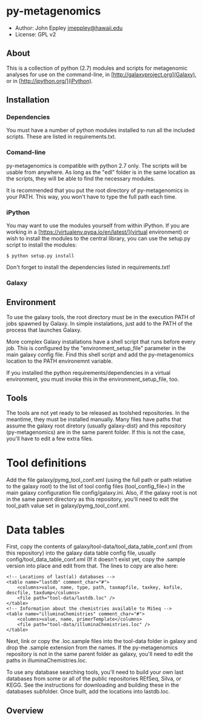 py-metagenomics
===============

- Author: John Eppley <jmeppley@hawaii.edu>
- License: GPL v2

About
-----
This is a collection of python (2.7) modules and scripts for metagenomic analyses for use on the command-line, in [http://galaxyproject.org](Galaxy), or in [http://ipython.org/](iPython).

Installation
------------
### Dependencies ###
You must have a number of python modules installed to run all the included scripts. These are listed in requirements.txt. 

### Comand-line ###
py-metagenomics is compatible with python 2.7 only. The scripts will be usable from anywhere. As long as the "edl" folder is in the same location as the scripts, they will be able to find the necessary modules.

It is recommended that you put the root directory of py-metagenomics in your PATH. This way, you won't have to type the full path each time.

### iPython ###
You may want to use the modules yourself from within iPython. If you are working in a [https://virtualenv.pypa.io/en/latest/](virtual environment) or wish to install the modules to the central library, you can use the setup.py script to install the modules:

    $ python setup.py install

Don't forget to install the dependencies listed in requirements.txt!

### Galaxy ###
## Environment ##
To use the galaxy tools, the root directory must be in the execution PATH of jobs spawned by Galaxy. In simple instalations, just add to the PATH of the process that launches Galaxy. 

More complex Galaxy installations have a shell script that runs before every job. This is configured by the "environment_setup_file" parameter in the main galaxy config file. Find this shell script and add the py-metagenomics location to the PATH environemnt variable. 

If you installed the python requirements/dependencies in a virtual environment, you must invoke this in the environment_setup_file, too.

## Tools ##
The tools are not yet ready to be released as toolshed repositories. In the meantime, they must be installed manually. Many files have paths that assume the galaxy root diretory (usually galaxy-dist) and this repository (py-metagenomics) are in the same parent folder. If this is not the case, you'll have to edit a few extra files.

# Tool definitions #
Add the file galaxy/pymg_tool_conf.xml (using the full path or path 
relative to the galaxy root) to the list of tool config files 
(tool_config_file=) in the main galaxy configuration file config/galaxy.ini. 
Also, if the galaxy root is not in the same parent directory as this 
repository, you'll need to edit the tool_path value set in 
galaxy/pymg_tool_conf.xml.

# Data tables #
First, copy the contents of galaxy/tool-data/tool_data_table_conf.xml (from this repository) into the galaxy data table config file, usually config/tool_data_table_conf.xml (If it doesn't exist yet, copy the .sample version into place and edit from that. The lines to copy are also here:

    <!-- Locations of last(al) databases -->
    <table name="lastdb" comment_char="#">
        <columns>value, name, type, path, taxmapfile, taxkey, kofile, descfile, taxdump</columns>
        <file path="tool-data/lastdb.loc" />
    </table>
    <!-- Information about the chemistries available to MiSeq -->
    <table name="illuminaChemistries" comment_char="#">
        <columns>value, name, primerTemplate</columns>
        <file path="tool-data/illuminaChemistries.loc" />
    </table>

Next, link or copy the .loc.sample files into the tool-data folder in galaxy and drop the .sample extension from the names. If the py-metagenomics repository is not in the same parent folder as galaxy, you'll need to edit the paths in illuminaChemistries.loc. 

To use any database searching tools, you'll need to build your own last databases from some or all of the public repositories REfSeq, Silva, or KEGG. See the instructions for downloading and building these in the databases subfolder. Once built, add the locations into lastdb.loc.

Overview
--------


